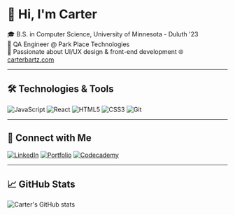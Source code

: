 # 👋 Hi, I'm Carter

🎓 B.S. in Computer Science, University of Minnesota - Duluth '23  
💼 QA Engineer @ Park Place Technologies  
🎨 Passionate about UI/UX design & front-end development
🌐 [carterbartz.com](https://carterbartz.com)

---

## 🛠️ Technologies & Tools

![JavaScript](https://img.shields.io/badge/-JavaScript-black?style=flat-square&logo=javascript)
![React](https://img.shields.io/badge/-React-black?style=flat-square&logo=react)
![HTML5](https://img.shields.io/badge/-HTML5-black?style=flat-square&logo=html5)
![CSS3](https://img.shields.io/badge/-CSS3-black?style=flat-square&logo=css3)
![Git](https://img.shields.io/badge/-Git-black?style=flat-square&logo=git)

---

## 🔗 Connect with Me

[![LinkedIn](https://img.shields.io/badge/LinkedIn-blue?style=for-the-badge&logo=linkedin&logoColor=white)](https://www.linkedin.com/in/carter-bartz-231756210/)
[![Portfolio](https://img.shields.io/badge/Website-black?style=for-the-badge&logoColor=white)](https://carterbartz.com)
[![Codecademy](https://img.shields.io/badge/Codecademy-Certifications-blueviolet?style=for-the-badge&logo=codecademy&)](https://www.codecademy.com/profiles/carterBartz)

---

## 📈 GitHub Stats

![Carter's GitHub stats](https://github-readme-stats.vercel.app/api?username=CarterBartz&show_icons=true&hide_title=true&cache_seconds=1800)
